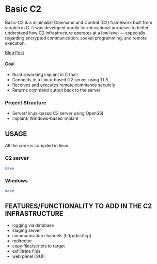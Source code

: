 # Basic C2

Basic-C2 is a minimalist Command and Control (C2) framework built from scratch in C. It was developed purely for educational purposes to better understand how C2 infrastructure operates at a low level — especially regarding encrypted communication, socket programming, and remote execution.

[Blog Post](https://nkatekotibane.github.io/posts/basic-c2/)

#### Goal
- Build a working implant in C that:
- Connects to a Linux-based C2 server using TLS
- Receives and executes remote commands securely
- Returns command output back to the server


### Project Structure
- Server/ linux-based C2 server using OpenSSl
- Implant/ Windows-based implant

## USAGE

All the code is compiled in linux

### C2 server

```sh
make
```


### Windows

```sh
make
```


## FEATURES/FUNCTIONALITY TO ADD IN THE C2 INFRASTRUCTURE
- logging via database
- staging server
- communication channels (http/dns/tcp)
- redirector
- copy files/scripts to target
- exfilitrate files
- web panel (GUI)


